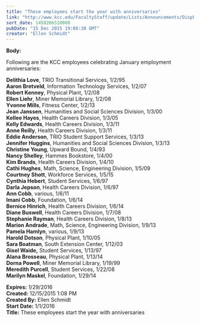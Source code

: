 ```yaml
---
title: "These employees start the year with anniversaries"
link: "http://www.kcc.edu/FacultyStaff/update/Lists/Announcements/DispForm.aspx?ID=2120"
sort_date: 1450206510000
pubDate: "15 Dec 2015 19:08:30 GMT"
creator: "Ellen Schmidt"
---
```


<div><b>Body:</b> <div class="ExternalClass799008FF9C6A4568BE88417A48195CA8"><p>​Following are the KCC employees celebrating January employment anniversaries:</p>
<p><strong>Delithia Love</strong>, TRIO Transitional Services, 1/2/95<br /><strong>Aaron Bretveld</strong>, Information Technology Services, 1/2/07<br /><strong>Robert Kenney</strong>, Physical Plant, 1/2/08<br /><strong>Ellen Liehr</strong>, Miner Memorial Library, 1/2/08<br /><strong>Yvonne Mills</strong>, Fitness Center, 1/2/13<br /><strong>Jean Janssen</strong>, Humanities and Social Sciences Division, 1/3/00<br /><strong>Kellee Hayes</strong>, Health Careers Division, 1/3/05<br /><strong>Kelly Edwards</strong>, Health Careers Division, 1/3/11<br /><strong>Anne Reilly</strong>, Health Careers Division, 1/3/11<br /><strong>Eddie Anderson</strong>, TRIO Student Support Services, 1/3/13<br /><strong>Jennifer Huggins</strong>, Humanities and Social Sciences Division, 1/3/13 <br /><strong>Christine Young</strong>, Upward Bound, 1/4/93<br /><strong>Nancy Shelley</strong>, Hammes Bookstore, 1/4/00<br /><strong>Kim Brands</strong>, Health Careers Division, 1/4/10<br /><strong>Cathi Hughes</strong>, Math, Science, Engineering Division, 1/5/09<br /><strong>Courtney Shott</strong>, Workforce Services, 1/5/15<br /><strong>Cynthia Hebert</strong>, Student Services, 1/6/97<br /><strong>Darla Jepson</strong>, Health Careers Division, 1/6/97<br /><strong>Ann Cobb</strong>, various, 1/6/11<br /><strong>Imani Cobb</strong>, Foundation, 1/6/14<br /><strong>Bernice Hinrich</strong>, Health Careers Division, 1/6/14<br /><strong>Diane Buswell</strong>, Health Careers Division, 1/7/08<br /><strong>Stephanie Rayman</strong>, Health Careers Division, 1/8/13<br /><strong>Marion Andrade</strong>, Math, Science, Engineering Division, 1/9/13<br /><strong>Pamela Hamlyn</strong>, various, 1/9/13<br /><strong>Harold Dotson</strong>, Physical Plant, 1/10/05<br /><strong>Sara Boatman</strong>, South Extension Center, 1/12/03<br /><strong>Gisel Waide,</strong> Student Services, 1/13/97<br /><strong>Alana Brosseau</strong>, Physical Plant, 1/13/14<br /><strong>Dorna Powell</strong>, Miner Memorial Library, 1/19/99<br /><strong>Meredith Purcell</strong>, Student Services, 1/22/08<br /><strong>Marilyn Maskel</strong>, Foundation, 1/29/14</p></div></div>
<div><b>Expires:</b> 1/29/2016</div>
<div><b>Created:</b> 12/15/2015 1:08 PM</div>
<div><b>Created By:</b> Ellen Schmidt</div>
<div><b>Start Date:</b> 1/1/2016</div>
<div><b>Title:</b> These employees start the year with anniversaries</div>
